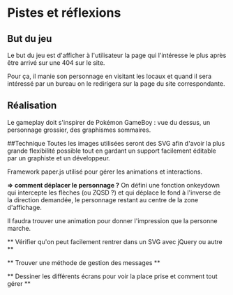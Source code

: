 # Pistes et réflexions
## But du jeu
Le but du jeu est d'afficher à l'utilisateur la page qui l'intéresse le plus après être arrivé sur une 404 sur le site.

Pour ça, il manie son personnage en visitant les locaux et quand il sera intéressé par un bureau on le redirigera sur la page du site correspondante.

## Réalisation
Le gameplay doit s'inspirer de Pokémon GameBoy : vue du dessus, un personnage grossier, des graphismes sommaires.

##Technique
Toutes les images utilisées seront des SVG afin d'avoir la plus grande flexibilité possible tout en gardant un support facilement éditable par un graphiste et un développeur.

Framework paper.js utilisé pour gérer les animations et interactions.

**=> comment déplacer le personnage ?**
On défini une fonction onkeydown qui intercepte les flèches (ou ZQSD ?) et qui déplace le fond à l'inverse de la direction demandée, le personnage restant au centre de la zone d'affichage.

Il faudra trouver une animation pour donner l'impression que la personne marche.

** Vérifier qu'on peut facilement rentrer dans un SVG avec jQuery ou autre **

** Trouver une méthode de gestion des messages **

** Dessiner les différents écrans pour voir la place prise et comment tout gérer **
